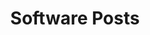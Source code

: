 ---
title: "Software Posts"
layout: category
permalink: /software/
taxonomy: software
author_profile: true
---